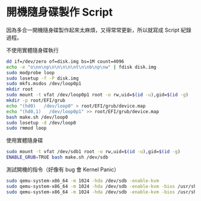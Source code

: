 # 開機隨身碟製作 Script

因為多合一開機隨身碟製作起來太麻煩，又得常常更新，所以就寫成 Script 紀錄過程。

不使用實體隨身碟執行
```bash
dd if=/dev/zero of=disk.img bs=1M count=4096
echo -e "o\nn\np\n\n\n\n\nt\n\nb\np\nw" | fdisk disk.img
sudo modprobe loop
sudo losetup -f -P disk.img
sudo mkfs.msdos /dev/loop0p1
mkdir root
sudo mount -t vfat /dev/loop0p1 root -o rw,uid=$(id -u),gid=$(id -g)
mkdir -p root/EFI/grub
echo "(hd0)   /dev/loop0" > root/EFI/grub/device.map
echo "(hd0,1)   /dev/loop0p1" >> root/EFI/grub/device.map
bash make.sh /dev/loop0
sudo losetup -d /dev/loop0
sudo rmmod loop
```

使用實體隨身碟
```bash
sudo mount -t vfat /dev/sdb1 root -o rw,uid=$(id -u),gid=$(id -g)
ENABLE_GRUB=TRUE bash make.sh /dev/sdb
```


測試開機的指令（好像有 bug 會 Kernel Panic）
```bash
sudo qemu-system-x86_64 -m 1024 -hda /dev/sdb -enable-kvm
sudo qemu-system-x86_64 -m 1024 -hda /dev/sdb -enable-kvm -bios /usr/share/edk2/ovmf/OVMF_CODE.fd
sudo qemu-system-x86_64 -m 1024 -hda /dev/sdb -enable-kvm -bios /usr/share/edk2/ovmf-ia32/OVMF_CODE.fd
```


